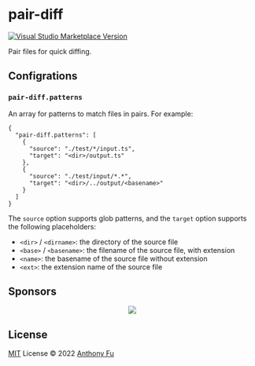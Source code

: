 # pair-diff

<a href="https://marketplace.visualstudio.com/items?itemName=antfu.pair-diff" target="__blank"><img src="https://img.shields.io/visual-studio-marketplace/v/antfu.pair-diff.svg?color=eee&amp;label=VS%20Code%20Marketplace&logo=visual-studio-code" alt="Visual Studio Marketplace Version" /></a>

Pair files for quick diffing.

## Configrations

### `pair-diff.patterns`

An array for patterns to match files in pairs. For example:

```jsonc
{
  "pair-diff.patterns": [
    {
      "source": "./test/*/input.ts",
      "target": "<dir>/output.ts"
    },
    {
      "source": "./test/input/*.*",
      "target": "<dir>/../output/<basename>"
    }
  ]
}
```

The `source` option supports glob patterns, and the `target` option supports the following placeholders:

- `<dir>` / `<dirname>`: the directory of the source file
- `<base>` / `<basename>`: the filename of the source file, with extension
- `<name>`: the basename of the source file without extension
- `<ext>`: the extension name of the source file

## Sponsors

<p align="center">
  <a href="https://cdn.jsdelivr.net/gh/antfu/static/sponsors.svg">
    <img src='https://cdn.jsdelivr.net/gh/antfu/static/sponsors.png'/>
  </a>
</p>

## License

[MIT](./LICENSE) License © 2022 [Anthony Fu](https://github.com/antfu)
